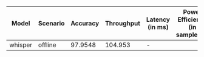| Model   | Scenario   |   Accuracy |   Throughput | Latency (in ms)   | Power Efficiency (in samples/J)   | TEST01   |
|---------|------------|------------|--------------|-------------------|-----------------------------------|----------|
| whisper | offline    |    97.9548 |      104.953 | -                 |                                   | passed   |